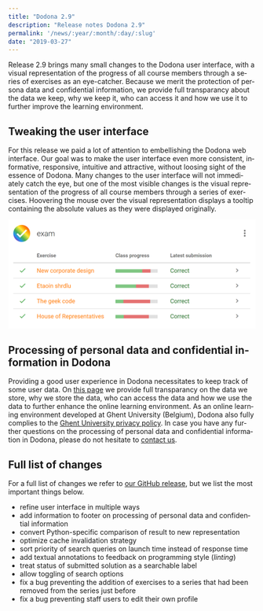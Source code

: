 ```yaml
---
title: "Dodona 2.9"
description: "Release notes Dodona 2.9"
permalink: '/news/:year/:month/:day/:slug'
date: "2019-03-27"
---
```


<NewsHeader :title="$frontmatter.title" :date="$frontmatter.date" lang="en" />

Release 2.9 brings many small changes to the Dodona user interface, with a visual representation of the progress of all course members through a series of exercises as an eye-catcher. Because we merit the protection of persona data and confidential information, we provide full transparancy about the data we keep, why we keep it, who can access it and how we use it to further improve the learning environment.  

## Tweaking the user interface  

For this release we paid a lot of attention to embellishing the Dodona web interface. Our goal was to make the user interface even more consistent, informative, responsive, intuitive and attractive, without loosing sight of the essence of Dodona. Many changes to the user interface will not immediately catch the eye, but one of the most visible changes is the visual representation of the progress of all course members through a series of exercises. Hoovering the mouse over the visual representation displays a tooltip containing the absolute values as they were displayed originally.

![progress](./progress.png)

## Processing of personal data and confidential information in Dodona

Providing a good user experience in Dodona necessitates to keep track of some user data. On [this page](https://dodona.ugent.be/data/) we provide full transparancy on the data we store, why we store the data, who can access the data and how we use the data to further enhance the online learning environment. As an online learning environment developed at Ghent University (Belgium), Dodona also fully complies to the [Ghent University privacy policy](https://www.ugent.be/en/ghentuniv/privacy/privacystatement.htm). In case you have any further questions on the processing of personal data and confidential information in Dodona, please do not hesitate to [contact us](https://dodona.ugent.be/contact/).  

## Full list of changes  

For a full list of changes we refer to [our GitHub release](https://github.com/dodona-edu/dodona/releases/tag/2.9), but we list the most important things below.

*   refine user interface in multiple ways
*   add information to footer on processing of personal data and confidential information
*   convert Python-specific comparison of result to new representation
*   optimize cache invalidation strategy
*   sort priority of search queries on launch time instead of response time
*   add textual annotations to feedback on programming style (_linting_)
*   treat status of submitted solution as a searchable label
*   allow toggling of search options
*   fix a bug preventing the addition of exercises to a series that had been removed from the series just before
*   fix a bug preventing staff users to edit their own profile
